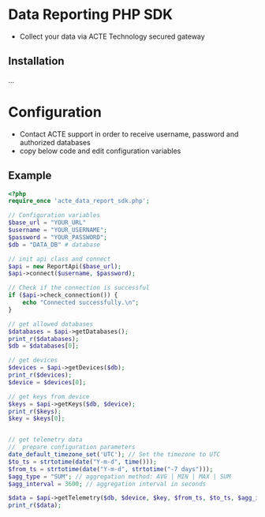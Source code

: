 # Data Reporting PHP SDK

- Collect your data via ACTE Technology secured gateway

## Installation
...

# Configuration

- Contact ACTE support in order to receive username, password and authorized databases
- copy below code and edit configuration variables

## Example
```php
<?php
require_once 'acte_data_report_sdk.php';

// Configuration variables
$base_url = "YOUR_URL"
$username = "YOUR_USERNAME";
$password = "YOUR_PASSWORD";
$db = "DATA_DB" # database

// init api class and connect
$api = new ReportApi($base_url);
$api->connect($username, $password);

// Check if the connection is successful
if ($api->check_connection()) {
    echo "Connected successfully.\n";
}

// get allowed databases
$databases = $api->getDatabases();
print_r($databases);
$db = $databases[0];

// get devices
$devices = $api->getDevices($db);
print_r($devices);
$device = $devices[0];

// get keys from device
$keys = $api->getKeys($db, $device);
print_r($keys);
$key = $keys[0];


// get telemetry data
//  prepare configuration parameters
date_default_timezone_set('UTC'); // Set the timezone to UTC
$to_ts = strtotime(date("Y-m-d", time()));
$from_ts = strtotime(date("Y-m-d", strtotime("-7 days")));
$agg_type = "SUM"; // aggregation method: AVG | MIN | MAX | SUM
$agg_interval = 3600; // aggregation interval in seconds

$data = $api->getTelemetry($db, $device, $key, $from_ts, $to_ts, $agg_interval, $agg_type);
print_r($data);
```
